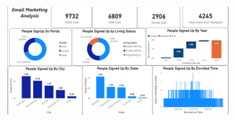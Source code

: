 ![Email Marketing Analysis](https://github.com/sandeeprairai/Email-Marketing-Analysis/blob/main/email.PNG)

